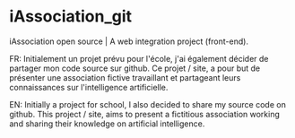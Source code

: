 # iAssociation_git
iAssociation open source | A web integration project (front-end).

FR: Initialement un projet prévu pour l'école, j'ai également décider de partager mon code source sur github.
Ce projet / site, a pour but de présenter une association fictive travaillant et partageant leurs connaissances sur l'intelligence artificielle.

EN: Initially a project for school, I also decided to share my source code on github.
This project / site, aims to present a fictitious association working and sharing their knowledge on artificial intelligence.
